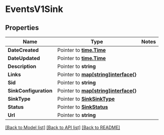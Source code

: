 # EventsV1Sink

## Properties
Name | Type | Notes
------------ | ------------- | -------------
**DateCreated** | Pointer to [**time.Time**](time.Time.md) | 
**DateUpdated** | Pointer to [**time.Time**](time.Time.md) | 
**Description** | Pointer to **string** | 
**Links** | Pointer to [**map[string]interface{}**](.md) | 
**Sid** | Pointer to **string** | 
**SinkConfiguration** | Pointer to [**map[string]interface{}**](.md) | 
**SinkType** | Pointer to [**SinkSinkType**](sink_sink_type.md) | 
**Status** | Pointer to [**SinkStatus**](sink_status.md) | 
**Url** | Pointer to **string** | 

[[Back to Model list]](../README.md#documentation-for-models) [[Back to API list]](../README.md#documentation-for-api-endpoints) [[Back to README]](../README.md)


